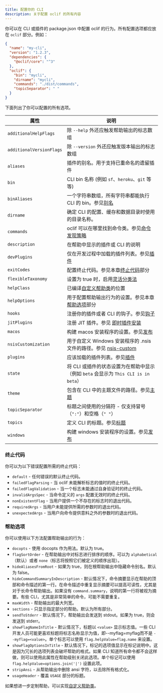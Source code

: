 ```yaml
---
title: 配置你的 CLI
description: 关于配置 oclif 的所有内容
---
```


你可以在 CLI 或插件的 package.json 中配置 oclif 的行为。所有配置选项都应放在 `oclif` 部分。例如：

```json
{
  "name": "my-cli",
  "version": "1.2.3",
  "dependencies": {
    "@oclif/core": "^3"
  },
  "oclif": {
    "bin": "mycli",
    "dirname": "mycli",
    "commands": "./dist/commands",
    "topicSeparator": " "
  }
}
```

下面列出了你可以配置的所有选项。

| 属性                     | 说明                                                                                                |
| ------------------------ | --------------------------------------------------------------------------------------------------- |
| `additionalHelpFlags`    | 除 `--help` 外还应触发帮助输出的标志数组                                                            |
| `additionalVersionFlags` | 除 `--version` 外还应触发版本输出的标志数组                                                         |
| `aliases`                | 插件的别名。用于支持已重命名的遗留插件                                                              |
| `bin`                    | CLI bin 名称 (例如 `sf`、`heroku`、`git` 等等)                                                      |
| `binAliases`             | 一个字符串数组，所有字符串都能执行 CLI 的 bin。参见[别名](aliases.md#bin-别名)                      |
| `dirname`                | 确定 CLI 的配置、缓存和数据目录时使用的目录名称。                                                   |
| `commands`               | oclif 可以在哪里找到命令类。参见[命令发现策略](command_discovery_strategies.md)                     |
| `description`            | 在帮助中显示的插件或 CLI 的说明                                                                     |
| `devPlugins`             | 仅在开发过程中加载的插件列表。参见[插件](plugins.md)                                                |
| `exitCodes`              | 配置终止代码。参见本章[终止代码](#终止代码)部分                                                     |
| `flexibleTaxonomy`       | 设置为 true 时，启用[灵活分类法](flexible_taxonomy.md)                                              |
| `helpClass`              | 已编译[自定义帮助类](help_classes.md)的位置                                                         |
| `helpOptions`            | 用于配置帮助输出行为的设置。参见本章[帮助选项](#帮助选项)部分                                       |
| `hooks`                  | 注册你的插件或者 CLI 的钩子。参见[钩子](hooks.md)                                                   |
| `jitPlugins`             | 注册 JIT 插件。参见 [即时插件安装](jit_plugins.md)                                         |
| `macos`                  | 构建 macos 安装程序的设置。参见[发布](releasing.md)                                                 |
| `nsisCustomization`      | 用于自定义 Windows 安装程序的 .nsis 文件的路径。参见 [nsis-custom](nsis-installer_customization.md) |
| `plugins`                | 应该加载的插件列表。参见[插件](plugins.md)                                                          |
| `state`                  | 将 CLI 或插件的状态设置为在帮助中显示（例如 `beta` 会显示为 `This CLI is in beta`）                 |
| `theme`                  | 包含在 CLI 中的主题文件的路径。参见[主题](themes.md)                                                |
| `topicSeparator`         | 标题之间使用的分隔符 - 仅支持冒号（`":"`）和空格（`" "`）                                           |
| `topics`                 | 定义 CLI 的标题。参见[标题](topics.md)                                                              |
| `windows`                | 构建 windows 安装程序的设置。参见[发布](releasing.md)                                               |

### 终止代码

你可以为以下错误配置所需的终止代码：

- `default` - 任何错误的默认终止代码。
- `failedFlagParsing` - 当 oclif 未能解析标志的值时的终止代码。
- `failedFlagValidation` - 当一个标志未能通过自身验证时的终止代码。
- `invalidArgsSpec` - 当命令定义的 `args` 配置无效时的终止代码。
- `nonExistentFlag` - 当用户提供一个不存在的标志时的退出代码。
- `requiredArgs` - 当用户未能提供所需的参数时的退出代码。
- `unexpectedArgs` - 当用户向命令提供意料之外的参数时的退出代码。

### 帮助选项

你可以使用以下方法配置帮助输出的行为：

- `docopts` - 使用 docopts 作为用法。默认为 true。
- `flagSortOrder` - 在帮助输出中对标志进行排序的顺序。可以为 `alphabetical`（默认）或者 `none`（标志将按照它们被定义的顺序出现）。 
- `hideAliasesFromRoot` - 如果为 true，则在根帮助输出中隐藏命令别名。默认为 false。
- `hideCommandSummaryInDescription` - 默认情况下，命令摘要显示在帮助的顶部和命令描述的第一行。在命令描述中重复显示摘要可以提高可读性，尤其是对于长命令帮助输出。如果没有 `command.summary`，说明的第一行将被视为摘要。有些 CLI，尤其是非常简单的命令，可能不需要重复。
- `maxWidth` - 帮助输出的最大列宽。
- `sections` - 只显示指定部分的帮助。默认为所有部分。
- `sendToStderr` - 默认情况下，帮助输出会发送到 stdout。如果为 true，则会发送到 stderr。
- `showFlagNameInTitle` - 默认情况下，标题以 `<value>` 显示标志值。一些 CLI 开发人员可能更喜欢标题将标志名称显示为值，即--myflag=myflag而不是 `--myflag=<value>`。单个标志可以使用 `flag.helpValue=flag.name` 来设置。
- `showFlagOptionsInTitle` - 默认情况下，标记的选项值显示在标记说明中。这是因为冗长的选项列表会破坏帮助的格式。如果 CLI 知道所有命令都不会这样做，则可以使用此属性在帮助级别关闭此选项。单个标记可以使用 `flag.helpValue=options.join('|')` 设置此项。
- `stripAnsi` - 从帮助输出中删除 ansi 字符，以去除所有格式化。
- `usageHeader` - 覆盖 `USAGE` 部分的标题。

如果想进一步定制帮助，可以实现[自定义帮助类](help_classes.md)。
